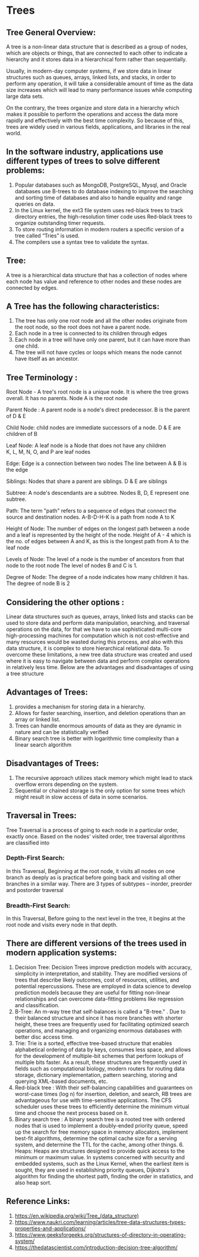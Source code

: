 # Trees

 

## Tree General Overview:
A tree is a non-linear data structure that is described as a group of nodes, which are objects or things, that are connected to each other to indicate a hierarchy and it stores data in a hierarchical form rather than sequentially.

Usually, in modern-day computer systems, if we store data in linear structures such as queues, arrays, linked lists, and stacks, in order to perform any operation, it will take a considerable amount of time as the data size increases which will lead to many performance issues while computing large data sets.

On the contrary, the trees organize and store data in a hierarchy which makes it possible to perform the operations and access the data more rapidly and effectively with the best time complexity. So because of this, trees are widely used in various fields, applications, and libraries in the real world.

## In the software industry, applications use different types of trees to solve different problems:
1.	Popular databases such as MongoDB, PostgreSQL, Mysql, and Oracle databases use B-trees to do database indexing to improve the searching and sorting time of databases and also to handle equality and range queries on data. 
2.	In the Linux kernel, the ext3 file system uses red-black trees to track directory entries, the high-resolution timer code uses Red-black trees to organize outstanding timer requests. 
3.	To store routing information in modern routers a specific version of a tree called “Tries”  is used. 
4.	The compilers use a syntax tree to validate the syntax.

## Tree: 

A tree is a hierarchical data structure that has a collection of nodes where each node has value and reference to other nodes and these nodes are connected by edges. 

## A Tree has the following characteristics:

1.	The tree has only one root node and all the other nodes originate from the root node, so the root does not have a parent node.
2.	Each node in a tree is connected to its children through edges
3.	Each node in a tree will have only one parent, but it can have more than one child.
4.	The tree will not have cycles or loops which means the node cannot have itself as an ancestor.
 



## Tree Terminology :


Root Node -  A tree's root node is a unique node. It is where the tree grows overall. It has no parents.
                Node A is the root node

Parent Node :  A parent node is a node's direct predecessor.
                B is the parent of D & E 

Child Node:  child nodes are immediate successors of a node.
                  D & E are children of B

Leaf Node: A leaf node is a Node that does not have any children  
                K, L, M, N, O, and P  are leaf nodes

Edge:   Edge is a connection between two nodes
           The line between A & B is the edge

Siblings:  Nodes that share a parent are siblings.
           D & E are siblings 

Subtree:  A node's descendants are a subtree.
            Nodes B, D, E represent one subtree.

Path:  The term "path" refers to a sequence of edges that connect the source and destination nodes.
             A-B-D-H-K is a path from node A to K

Height of Node:  The number of edges on the longest path between a node and a leaf is represented by the height of the node.
Height of A - 4 which is the no. of edges between A and K, as this is the longest path from A to the leaf node 

Levels of Node: The level of a node is the number of ancestors from that node to the root node
             The level of nodes B and C is 1.
 
Degree of Node:  The degree of a node indicates how many children it has.
               The degree of node B is 2

## Considering the other options :
Linear data structures such as queues, arrays, linked lists and stacks can be used to store data and perform data manipulation, searching, and traversal operations on the data, for that we have to use sophisticated multi-core high-processing machines for computation which is not cost-effective and many resources would be wasted during this process, and also with this data structure, it is complex to store hierarchical relational data. 
To overcome these limitations, a new tree data structure was created and used where it is easy to navigate between data and perform complex operations in relatively less time. Below are the advantages and disadvantages of using a tree structure


## Advantages of Trees:

1.	provides a mechanism for storing data in a hierarchy.
2.	Allows for faster searching, insertion, and deletion operations than an array or linked list.
3.	Trees can handle enormous amounts of data as they are dynamic in nature and can be statistically verified
4.	Binary search tree is better with logarithmic  time complexity  than a linear search algorithm 

## Disadvantages of Trees:
1.	The recursive approach utilizes stack memory which might lead to stack overflow errors depending on the system.
2.	Sequential or chained storage is the only option for some trees which might result in slow access of data in some scenarios.

## Traversal in Trees:

Tree Traversal is a process of going to each node in a particular order, exactly once. Based on the nodes' visited order, tree traversal algorithms are classified into 

### Depth-First Search: 
 In this Traversal, Beginning at the root node, it visits all nodes on one branch as deeply as is practical before going back and visiting all other branches in a similar way.
There are 3 types of subtypes  – inorder, preorder and postorder traversal

### Breadth-First Search:
In this Traversal, Before going to the next level in the tree, it begins at the root node and visits every node in that depth.


## There are different versions of the trees used in modern application systems:
1.	Decision Tree:
Decision Trees improve prediction models with accuracy, simplicity in interpretation, and stability. They are modified versions of trees that describe likely outcomes, cost of resources, utilities, and potential repercussions. These are employed in data science to develop prediction models because they are useful for fitting non-linear relationships and can overcome data-fitting problems like regression and classification.
2.	B-Tree:
An m-way tree that self-balances is called a "B-tree." . Due to their balanced structure and since it has more branches with shorter height, these trees are frequently used for facilitating optimized search operations, and managing and organizing enormous databases with better disc access time.
3.	Trie: 
Trie is a sorted, effective tree-based structure that enables alphabetical ordering of data by keys, consumes less space, and allows for the development of multiple-bit schemes that perform lookups of multiple bits faster. As a result, these structures are frequently used in fields such as computational biology, modern routers for routing data storage, dictionary implementation, pattern searching, storing and querying XML-based documents, etc.
4.	Red-black tree :
With their self-balancing capabilities and guarantees on worst-case times (log n) for insertion, deletion, and search, RB trees are advantageous for use with time-sensitive applications. The CFS scheduler uses these trees to efficiently determine the minimum virtual time and choose the next process based on it.
5.	Binary search tree : 
A binary search tree is a rooted tree with ordered nodes that is used to implement a doubly-ended priority queue, speed up the search for free memory space in memory allocators, implement best-fit algorithms, determine the optimal cache size for a serving system, and determine the TTL for the cache, among other things.
      6. Heaps:
Heaps are structures designed to provide quick access to the minimum or maximum value. In systems concerned with security and embedded systems, such as the Linux Kernel, when the earliest item is sought, they are used in establishing priority queues, Dijkstra's algorithm for finding the shortest path, finding the order in statistics, and also heap sort.

## Reference Links:
1.	https://en.wikipedia.org/wiki/Tree_(data_structure)
2.	https://www.naukri.com/learning/articles/tree-data-structures-types-properties-and-applications/
3.	https://www.geeksforgeeks.org/structures-of-directory-in-operating-system/
4.	https://thedatascientist.com/introduction-decision-tree-algorithm/

